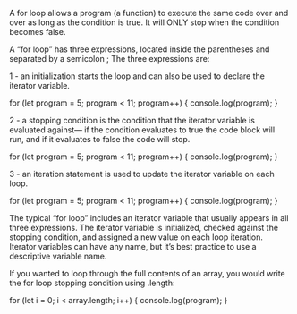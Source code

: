 
A for loop allows a program (a function) to execute the same code over and over as long as the condition is true.  It will ONLY stop when the condition becomes false.

A “for loop” has three expressions, located inside the parentheses and separated by a semicolon ;
The three expressions are:

1 - an initialization starts the loop and can also be used to declare the iterator variable.

for (let program = 5; program < 11; program++) {
  console.log(program);
}

2 - a stopping condition is the condition that the iterator variable is evaluated against— if the condition evaluates to true the code block will run, and if it evaluates to false the code will stop.

for (let program = 5; program < 11; program++) {
  console.log(program);
}

3 - an iteration statement is used to update the iterator variable on each loop.

for (let program = 5; program < 11; program++) {
  console.log(program);
}

The typical “for loop” includes an iterator variable that usually appears in all three expressions. The iterator variable is initialized, checked against the stopping condition, and assigned a new value on each loop iteration. Iterator variables can have any name, but it’s best practice to use a descriptive variable name.

If you wanted to loop through the full contents of an array, you would write the for loop stopping condition using .length:

for (let i = 0; i < array.length; i++) {
  console.log(program);
}
